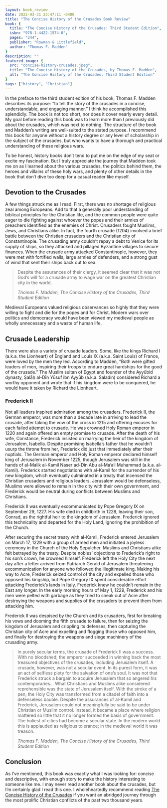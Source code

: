 ```yaml
---
layout: book_review
date: 2022-03-31 23:47:11 -0400
title: "The Concise History of the Crusades Book Review"
book: {
  title: "The Concise History of the Crusades: Third Student Edition",
  isbn: "978-1-4422-1574-0",
  pages: "244",
  publisher: "Rowman & Littlefield",
  author: "Thomas F. Madden"
}
description: ""
featured_image: {
  src: "concise-history-crusades.jpeg",
  title: "The Concise History of the Crusades, by Thomas F. Madden",
  alt: "The Concise History of the Crusades: Third Student Edition"
}
tags: ["history", "Christian"]
---
```


In the preface to the third student edition of his book, Thomas F. Madden describes its purpose: <q>to tell the story of the crusades in a concise, understandable, and engaging manner.</q> I think he accomplished this splendidly. The book is not too short, nor does it cover nearly every detail. My goal before reading this book was to learn more than I previously did about the crusades, which was next to nothing. The structure of the book and Madden’s writing are well-suited to the stated purpose. I recommend this book for anyone without a history degree or any level of scholarship in the subject of the crusades, but who wants to have a thorough and practical understanding of these religious wars.

To be honest, history books don’t tend to put me on the edge of my seat or excite my fascination. But I truly appreciate the journey that Madden took me on as I learned about the various crusades, the politics behind them, the heroes and villains of these holy wars, and plenty of other details in the book that don’t dive too deep for a casual reader like myself.

## Devotion to the Crusades

A few things struck me as I read. First, there was no shortage of religious zeal among Europeans. Add to that a generally poor understanding of biblical principles for the Christian life, and the common people were quite eager to die fighting against whoever the popes and their armies of preachers identified as the enemies of Christ. Crusaders fought Muslims, Jews, and Christians alike. In fact, the fourth crusade (1204) involved a brief battle between the Christian crusaders and the Christian city of Constantinople. The crusading army couldn’t repay a debt to Venice for its supply of ships, so they attacked and pillaged Byzantine villages to secure finances. When the crusade army attacked Constantinople, however, they were met with fortified walls, large armies of defenders, and a strong gust of wind that sent their ships back out to sea.

> Despite the assurances of their clergy, it seemed clear that it was not God’s will for a crusade army to wage war on the greatest Christian city in the world.
>
> <cite>Thomas F. Madden, The Concise History of the Crusades, Third Student Edition</cite>

Medieval Europeans valued religious observances so highly that they were willing to fight and die for the popes and for Christ. Modern wars over politics and democracy would have been viewed my medieval people as wholly unnecessary and a waste of human life.

## Crusade Leadership

There were also a variety of crusade leaders. Some, like the kings Richard I (a.k.a. the Lionheart) of England and Louis IX (a.k.a. Saint Louis) of France, were loved by the men they led. According to Madden, “Both were gifted leaders of men, inspiring their troops to endure great hardships for the good of the crusade.” The Muslim sultan of Egypt and founder of the Ayyūbid dynasty, Ṣalāḥ al-Dīn Yūsuf ibn Ayyūb (a.k.a. Saladin) considered Richard a worthy opponent and wrote that if his kingdom were to be conquered, he would have it taken by Richard the Lionheart.

### Frederick II

Not all leaders inspired admiration among the crusaders. Frederick II, the German emperor, was more than a decade late in arriving to lead the crusade, after taking the vow of the cross in 1215 and offering excuses for each failed attempt to crusade. He was crowned Holy Roman emperor in 1220 and again offered an empty promise to crusade. After the death of his wife, Constance, Frederick insisted on marrying the heir of the kingdom of Jerusalem, Isabella. Despite promising Isabella’s father that he wouldn’t usurp the throne from her, Frederick did just that immediately after their nuptials. The German emperor and Holy Roman emperor declared himself king of Jerusalem in November 1225, though Jerusalem was still in the hands of al-Malik al-Kamil Naser ad-Din Abu al-Ma’ali Muhammad (a.k.a. al-Kamil). Frederick started negotiations with al-Kamil for the surrender of his new kingdom, which eventually culminated in a treaty that incensed the Christian crusaders and religious leaders. Jerusalem would be defenseless, Muslims were allowed to remain in the city with their own government, and Frederick would be neutral during conflicts between Muslims and Christians.

Frederick II was eventually excommunicated by Pope Gregory IX on September 29, 1227. His wife died in childbirth in 1228, leaving their son, Conrad, as the rightful heir to the kingdom of Jerusalem. Frederick ignored this technicality and departed for the Holy Land, ignoring the prohibition of the Church.

After securing the secret treaty with al-Kamil, Frederick entered Jerusalem on March 17, 1229 with a group of armed men and initiated a joyless ceremony in the Church of the Holy Sepulcher. Muslims and Christians alike felt betrayed by the treaty. Despite nobles’ objections to Frederick’s right to his son’s crown, he crowned himself. Frederick left the Holy City the next day after a letter arrived from Patriarch Gerald of Jerusalem threatening excommunication for anyone who followed the illegitimate king. Making his way to Acre, Frederick seized control of the city and expelled those who opposed his kingship, but Pope Gregory IX spent considerable effort attacking Frederick’s lands in Italy. Frederick knew he couldn’t remain in the East any longer. In the early morning hours of May 1, 1229, Frederick and his men were pelted with garbage as they tried to sneak out of Acre after destroying the weapons and supplies of the crusaders to prevent them from attacking him.

Frederick II was despised by the Church and its crusaders, first for breaking his vows and dooming the fifth crusade to failure, then for seizing the kingdom of Jerusalem and crippling its defenses, then capturing the Christian city of Acre and expelling and flogging those who opposed him, and finally for destroying the weapons and siege machinery of the crusading army.

> In purely secular terms, the crusade of Frederick II was a success. With no bloodshed, the emperor succeeded in winning back the most treasured objectives of the crusades, including Jerusalem itself. A crusade, however, was not a secular event. In its purest form, it was an act of selfless piety for the salvation of one’s soul. It was not that Frederick struck a bargain to acquire Jerusalem that so angered his contemporaries… What Christians and Muslims alike considered reprehensible was the state of Jerusalem itself. With the stroke of a pen, the Holy City was transformed from a citadel of faith into a defenseless bauble. Despite the assurances of al-Kamil and Frederick, Jerusalem could not meaningfully be said to be under Christian or Muslim control. Instead, it became a place where religion mattered so little that it no longer formed the basis of government. The holiest of cities had become a secular state. In the modern world this is applauded as religious tolerance; in the medieval world it was treason.
>
> <cite>Thomas F. Madden, The Concise History of the Crusades, Third Student Edition</cite>

## Conclusion

As I’ve mentioned, this book was exactly what I was looking for: concise and descriptive, with enough story to make the history interesting to someone like me. I may never read another book about the crusades, but I’m certainly glad I read this one. I wholeheartedly recommend reading <a href="https://www.amazon.com/Concise-History-Crusades-Critical-International/dp/1442215755" class="italic" target="_blank">The Concise History of the Crusades</a> if you want an abridged journey through the most prolific Christian conflicts of the past two thousand years.